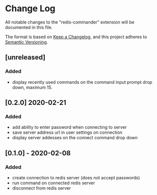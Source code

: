 # Change Log

All notable changes to the "redis-commander" extension will be documented in this file.

The format is based on [Keep a Changelog](https://keepachangelog.com/en/1.0.0/),
and this project adheres to [Semantic Versioning](https://semver.org/spec/v2.0.0.html).

## [unreleased]

### Added

- display recently used commands on the command input prompt drop down, maximum 15.

## [0.2.0] 2020-02-21

### Added

- add ability to enter password when connecting to server
- save server address url in user settings on connection
- display server addesses on the connect command drop down

## [0.1.0] - 2020-02-08

### Added

- create connection to redis server (does not accept passwords)
- run command on connected redis server
- disconnect from redis server
